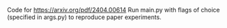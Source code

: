 Code for https://arxiv.org/pdf/2404.00614
Run main.py with flags of choice (specified in args.py) to reproduce paper experiments.
